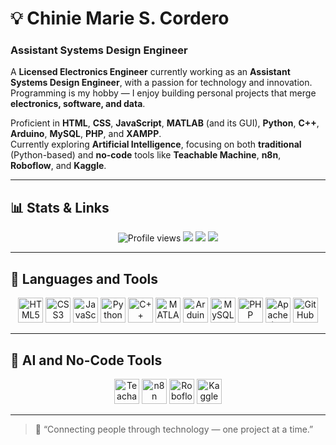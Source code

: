 # 💡 Chinie Marie S. Cordero

### Assistant Systems Design Engineer  

A **Licensed Electronics Engineer** currently working as an **Assistant Systems Design Engineer**, with a passion for technology and innovation.  
Programming is my hobby — I enjoy building personal projects that merge **electronics, software, and data**.  

Proficient in **HTML**, **CSS**, **JavaScript**, **MATLAB** (and its GUI), **Python**, **C++**, **Arduino**, **MySQL**, **PHP**, and **XAMPP**.  
Currently exploring **Artificial Intelligence**, focusing on both **traditional** (Python-based) and **no-code** tools like **Teachable Machine**, **n8n**, **Roboflow**, and **Kaggle**.  

---

## 📊 Stats & Links

<p align="center">
  <img src="https://komarev.com/ghpvc/?username=chinemarie&style=for-the-badge&color=blue" alt="Profile views" />
  <img src="https://img.shields.io/github/followers/chinemarie?label=Followers&style=for-the-badge&color=ff69b4" />
  <img src="https://img.shields.io/github/stars/chinemarie?label=Stars&style=for-the-badge&color=yellow" />
  <img src="https://img.shields.io/badge/Friends-850-blueviolet?style=for-the-badge" />
</p>

---

## 🧰 Languages and Tools

<p align="center">
  <img src="https://cdn.jsdelivr.net/gh/devicons/devicon/icons/html5/html5-original.svg" height="40" alt="HTML5"/>
  <img src="https://cdn.jsdelivr.net/gh/devicons/devicon/icons/css3/css3-original.svg" height="40" alt="CSS3"/>
  <img src="https://cdn.jsdelivr.net/gh/devicons/devicon/icons/javascript/javascript-original.svg" height="40" alt="JavaScript"/>
  <img src="https://cdn.jsdelivr.net/gh/devicons/devicon/icons/python/python-original.svg" height="40" alt="Python"/>
  <img src="https://cdn.jsdelivr.net/gh/devicons/devicon/icons/cplusplus/cplusplus-original.svg" height="40" alt="C++"/>
  <img src="https://cdn.jsdelivr.net/gh/devicons/devicon/icons/matlab/matlab-original.svg" height="40" alt="MATLAB"/>
  <img src="https://cdn.jsdelivr.net/gh/devicons/devicon/icons/arduino/arduino-original.svg" height="40" alt="Arduino"/>
  <img src="https://cdn.jsdelivr.net/gh/devicons/devicon/icons/mysql/mysql-original.svg" height="40" alt="MySQL"/>
  <img src="https://cdn.jsdelivr.net/gh/devicons/devicon/icons/php/php-original.svg" height="40" alt="PHP"/>
  <img src="https://cdn.jsdelivr.net/gh/devicons/devicon/icons/apache/apache-original.svg" height="40" alt="Apache (XAMPP)"/>
  <img src="https://cdn.jsdelivr.net/gh/devicons/devicon/icons/github/github-original.svg" height="40" alt="GitHub"/>
</p>

---

## 🤖 AI and No-Code Tools

<p align="center">
  <img src="https://upload.wikimedia.org/wikipedia/commons/2/28/Teachable_Machine_Logo.png" height="40" alt="Teachable Machine"/>
  <img src="https://avatars.githubusercontent.com/u/45487711?s=200&v=4" height="40" alt="n8n"/>
  <img src="https://roboflow.com/images/logo.svg" height="40" alt="Roboflow"/>
  <img src="https://www.kaggle.com/static/images/site-logo.svg" height="40" alt="Kaggle"/>
</p>

---

> 🌟 “Connecting people through technology — one project at a time.”
